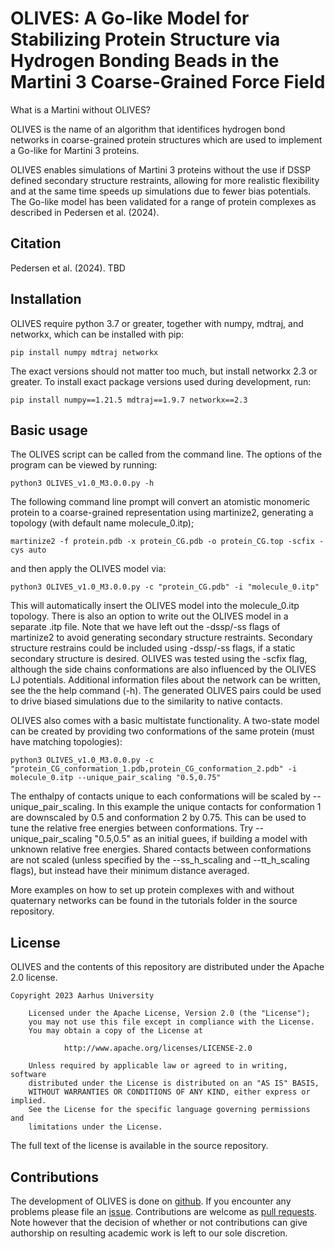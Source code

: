 # OLIVES: A Go-like Model for Stabilizing Protein Structure via Hydrogen Bonding Beads in the Martini 3 Coarse-Grained Force Field

What is a Martini without OLIVES?

OLIVES is the name of an algorithm that identifices hydrogen bond networks in coarse-grained 
protein structures which are used to implement a Go-like for Martini 3 proteins.

OLIVES enables simulations of Martini 3 proteins without the use if DSSP defined secondary structure restraints,
allowing for more realistic flexibility and at the same time speeds up simulations due to fewer bias potentials. 
The Go-like model has been validated for a range of protein complexes as described in Pedersen et al. (2024). 

## Citation

Pedersen et al. (2024). TBD

## Installation

OLIVES require python 3.7 or greater, together with numpy, mdtraj, and networkx, which can be installed with pip:

    pip install numpy mdtraj networkx

The exact versions should not matter too much, but install networkx 2.3 or greater.
To install exact package versions used during development, run:
	
    pip install numpy==1.21.5 mdtraj==1.9.7 networkx==2.3

## Basic usage

The OLIVES script can be called from the command line. The options of the program 
can be viewed by running:

    python3 OLIVES_v1.0_M3.0.0.py -h

The following command line prompt will convert an atomistic monomeric protein to a coarse-grained representation using martinize2,
generating a topology (with default name molecule_0.itp);

    martinize2 -f protein.pdb -x protein_CG.pdb -o protein_CG.top -scfix -cys auto

and then apply the OLIVES model via:

    python3 OLIVES_v1.0_M3.0.0.py -c "protein_CG.pdb" -i "molecule_0.itp"

This will automatically insert the OLIVES model into the molecule_0.itp topology. There is also an option to write out the OLIVES model in a separate .itp file.
Note that we have left out the -dssp/-ss flags of martinize2 to avoid generating secondary structure restraints. 
Secondary structure restrains could be included using -dssp/-ss flags, if a static secondary structure is desired.
OLIVES was tested using the -scfix flag, although the side chains conformations are also influenced by the OLIVES LJ potentials. 
Additional information files about the network can be written, see the the help command (-h). 
The generated OLIVES pairs could be used to drive biased simulations due to the similarity to native contacts. 

OLIVES also comes with a basic multistate functionality. A two-state model can be created by providing two conformations of the same protein (must have matching topologies):

    python3 OLIVES_v1.0_M3.0.0.py -c "protein_CG_conformation_1.pdb,protein_CG_conformation_2.pdb" -i molecule_0.itp --unique_pair_scaling "0.5,0.75"

The enthalpy of contacts unique to each conformations will be scaled by --unique_pair_scaling. In this example the unique contacts for conformation 1 are downscaled by 0.5 and conformation 2 by 0.75.
This can be used to tune the relative free energies between conformations. Try --unique_pair_scaling "0.5,0.5" as an initial guees, if building a model with unknown relative free energies. 
Shared contacts between conformations are not scaled (unless specified by the --ss_h_scaling and --tt_h_scaling flags), but instead have their minimum distance averaged.

More examples on how to set up protein complexes with and without quaternary networks can be found in the tutorials folder in the source repository.

## License

OLIVES and the contents of this repository are distributed under the Apache 2.0 license.

    Copyright 2023 Aarhus University

        Licensed under the Apache License, Version 2.0 (the "License");
        you may not use this file except in compliance with the License.
        You may obtain a copy of the License at

                http://www.apache.org/licenses/LICENSE-2.0

        Unless required by applicable law or agreed to in writing, software
        distributed under the License is distributed on an "AS IS" BASIS,
        WITHOUT WARRANTIES OR CONDITIONS OF ANY KIND, either express or implied.
        See the License for the specific language governing permissions and
        limitations under the License.

The full text of the license is available in the source repository.

## Contributions

The development of OLIVES is done on [github]. If you encounter any problems please file an [issue].
Contributions are welcome as [pull requests]. Note however that the
decision of whether or not contributions can give authorship on resulting
academic work is left to our sole discretion.

[github]: https://github.com/Martini-Force-Field-Initiative/OLIVES
[issue]: https://github.com/Martini-Force-Field-Initiative/OLIVES/issues
[pull requests]: https://github.com/Martini-Force-Field-Initiative/OLIVES/pulls



